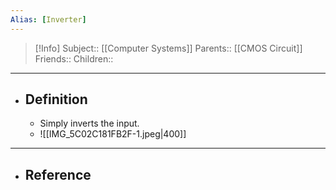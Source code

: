 ```yaml
---
Alias: [Inverter]
---
```

> [!Info]
> Subject:: [[Computer Systems]]
> Parents:: [[CMOS Circuit]]
> Friends:: 
> Children:: 
---
- ## Definition
	- Simply inverts the input.
	- ![[IMG_5C02C181FB2F-1.jpeg|400]]
---
- ## Reference